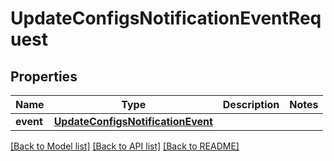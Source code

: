 # UpdateConfigsNotificationEventRequest

## Properties
Name | Type | Description | Notes
------------ | ------------- | ------------- | -------------
**event** | [**UpdateConfigsNotificationEvent**](UpdateConfigsNotificationEvent.md) |  | 

[[Back to Model list]](../README.md#documentation-for-models) [[Back to API list]](../README.md#documentation-for-api-endpoints) [[Back to README]](../README.md)


